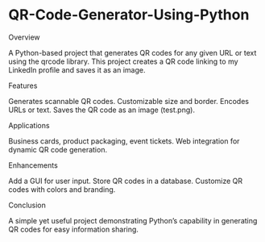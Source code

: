 # QR-Code-Generator-Using-Python

Overview

A Python-based project that generates QR codes for any given URL or text using the qrcode library. This project creates a QR code linking to my LinkedIn profile and saves it as an image.

Features

Generates scannable QR codes.
Customizable size and border.
Encodes URLs or text.
Saves the QR code as an image (test.png).

Applications

Business cards, product packaging, event tickets.
Web integration for dynamic QR code generation.

Enhancements

Add a GUI for user input.
Store QR codes in a database.
Customize QR codes with colors and branding.

Conclusion

A simple yet useful project demonstrating Python’s capability in generating QR codes for easy information sharing.

